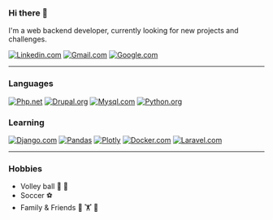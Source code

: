 ### Hi there 👋
I'm a web backend developer, currently looking for new projects and challenges.

[![Linkedin.com][Linkedin.com]][linkedin-url]
[![Gmail.com][Gmail.com]][gmail-url]
[![Google.com][Google.com]][google-url]

----------------

### Languages

[![Php.net][Php.net]][php-url]
[![Drupal.org][Drupal.org]][drupal-url]
[![Mysql.com][Mysql.com]][mysql-url]
[![Python.org][Python.org]][Python-url]

### Learning

[![Django.com][Django.com]][django-url]
[![Pandas][Pandas]][Pandas-url]
[![Plotly][Plotly]][Plotly-url]
[![Docker.com][Docker.com]][docker-url]
[![Laravel.com][Laravel.com]][Laravel-url]

----------------

### Hobbies

* Volley ball :volleyball: :handball_person:
* Soccer :soccer:
* Family & Friends :pizza: :weight_lifting: :beer:


<!-- MARKDOWN LINKS & IMAGES -->
<!-- https://www.markdownguide.org/basic-syntax/#reference-style-links -->
[Gmail.com]: https://img.shields.io/badge/Gmail-D14836?style=for-the-badge&logo=gmail&logoColor=white
[gmail-url]: mailto:elbercastillomesa@gmail.com
[Linkedin.com]: https://img.shields.io/badge/LinkedIn-0077B5?style=for-the-badge&logo=linkedin&logoColor=white
[linkedin-url]: https://linkedin.com/in/elbercastillomesa
[Google.com]: https://img.shields.io/static/v1?style=for-the-badge&message=Google&color=4285F4&logo=Google&logoColor=FFFFFF&label=
[google-url]: https://elber-cm.web.app
[Php.net]: https://img.shields.io/badge/PHP-777BB4?style=for-the-badge&logo=php&logoColor=white
[php-url]: https://www.php.net
[Drupal.org]: https://img.shields.io/badge/Drupal-0678BE?style=for-the-badge&logo=drupal&logoColor=white
[drupal-url]: https://www.drupal.org
[Laravel.com]: https://img.shields.io/badge/Laravel-FF2D20?style=for-the-badge&logo=laravel&logoColor=white
[Laravel-url]: https://laravel.com
[Mysql.com]: https://img.shields.io/badge/MySQL-00000F?style=for-the-badge&logo=mysql&logoColor=white
[mysql-url]: https://www.mysql.com
[Docker.com]: https://img.shields.io/badge/Docker-2CA5E0?style=for-the-badge&logo=docker&logoColor=white
[docker-url]: https://www.docker.com
[Python.org]: https://img.shields.io/badge/python-3670A0?style=for-the-badge&logo=python&logoColor=ffdd54
[Python-url]: https://www.python.org/
[Django.com]: https://img.shields.io/badge/Django-092E20?style=for-the-badge&logo=django&logoColor=green
[django-url]: https://www.djangoproject.com
[Pandas]: https://img.shields.io/badge/pandas-%23150458.svg?style=for-the-badge&logo=pandas&logoColor=white
[Pandas-url]: https://pandas.pydata.org
[Plotly]: https://img.shields.io/badge/Plotly-%233F4F75.svg?style=for-the-badge&logo=plotly&logoColor=white
[Plotly-url]: https://plotly.com/
